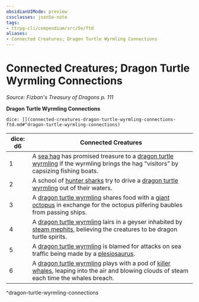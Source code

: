 ```yaml
---
obsidianUIMode: preview
cssclasses: json5e-note
tags:
- ttrpg-cli/compendium/src/5e/ftd
aliases:
- Connected Creatures; Dragon Turtle Wyrmling Connections
---
```

# Connected Creatures; Dragon Turtle Wyrmling Connections
*Source: Fizban's Treasury of Dragons p. 111* 

**Dragon Turtle Wyrmling Connections**

`dice: [](connected-creatures-dragon-turtle-wyrmling-connections-ftd.md#^dragon-turtle-wyrmling-connections)`

| dice: d6 | Connected Creatures |
|----------|---------------------|
| 1 | A [sea hag](Інструменти%20ДМ/CLI/bestiary/fey/sea-hag-xmm.md) has promised treasure to a [dragon turtle wyrmling](Інструменти%20ДМ/CLI/bestiary/dragon/dragon-turtle-wyrmling-ftd.md) if the wyrmling brings the hag "visitors" by capsizing fishing boats. |
| 2 | A school of [hunter sharks](Інструменти%20ДМ/CLI/bestiary/beast/hunter-shark-xmm.md) try to drive a [dragon turtle wyrmling](Інструменти%20ДМ/CLI/bestiary/dragon/dragon-turtle-wyrmling-ftd.md) out of their waters. |
| 3 | A [dragon turtle wyrmling](Інструменти%20ДМ/CLI/bestiary/dragon/dragon-turtle-wyrmling-ftd.md) shares food with a [giant octopus](Інструменти%20ДМ/CLI/bestiary/beast/giant-octopus-xmm.md) in exchange for the octopus pilfering baubles from passing ships. |
| 4 | A [dragon turtle wyrmling](Інструменти%20ДМ/CLI/bestiary/dragon/dragon-turtle-wyrmling-ftd.md) lairs in a geyser inhabited by [steam mephits](Інструменти%20ДМ/CLI/bestiary/elemental/steam-mephit-xmm.md), believing the creatures to be dragon turtle spirits. |
| 5 | A [dragon turtle wyrmling](Інструменти%20ДМ/CLI/bestiary/dragon/dragon-turtle-wyrmling-ftd.md) is blamed for attacks on sea traffic being made by a [plesiosaurus](Інструменти%20ДМ/CLI/bestiary/beast/plesiosaurus-xmm.md). |
| 6 | A [dragon turtle wyrmling](Інструменти%20ДМ/CLI/bestiary/dragon/dragon-turtle-wyrmling-ftd.md) plays with a pod of [killer whales](Інструменти%20ДМ/CLI/bestiary/beast/killer-whale-xmm.md), leaping into the air and blowing clouds of steam each time the whales breach. |
^dragon-turtle-wyrmling-connections